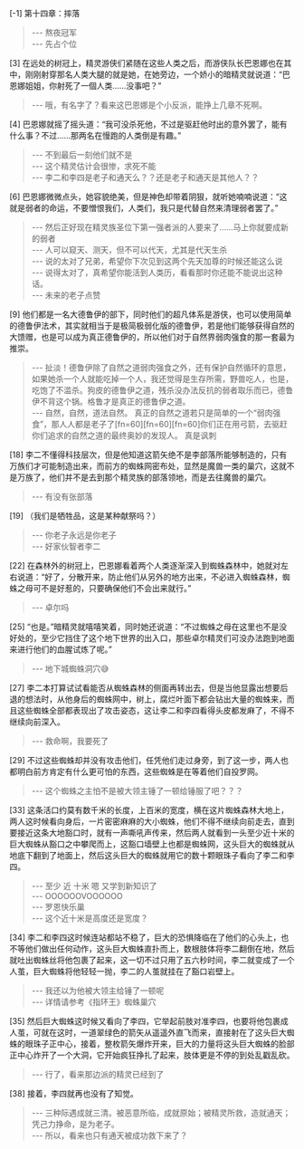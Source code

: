 
[-1] 第十四章：摔落
>--- 熬夜冠军<br>
>--- 先占个位<br>

[3] 在远处的树冠上，精灵游侠们紧随在这些人类之后，而游侠队长巴恩娜也在其中，刚刚射穿那名人类大腿的就是她，在她旁边，一个娇小的暗精灵就说道：“巴恩娜姐姐，你射死了一個人类……没事吧？”
>--- 哦，有名字了？看来这巴恩娜是个小反派，能挣上几章不死啊。<br>

[4] 巴恩娜就摇了摇头道：“我可没杀死他，不过是驱赶他时出的意外罢了，能有什么事？不过……那两名在慢跑的人类倒是有趣。”
>--- 不到最后一刻他们就不是<br>
>--- 这个精灵估计会很惨，求死不能<br>
>--- 李二和李四是老子和通天么？？还是老子和通天是其他人？？<br>

[6] 巴恩娜微微点头，她容貌绝美，但是神色却带着阴狠，就听她喃喃说道：“这就是弱者的命运，不要憎恨我们，人类们，我只是代替自然来清理弱者罢了。”
>--- 然后正好现在精灵族圣位下第一强者派的人要来了……马上你就要成新的弱者<br>
>--- 人可以窥天、测天，但不可以代天，尤其是代天生杀<br>
>--- 说的太对了兄弟，希望你下次见到这两个先天加尊的时候还能这么说<br>
>--- 说得太对了，真希望你能活到人类历，看看那时你还能不能说出这种话。<br>
>--- 未来的老子点赞<br>

[9] 他们都是一名大德鲁伊的部下，同时他们的超凡体系是游侠，也可以使用简单的德鲁伊法术，其实就相当于是极简极弱化版的德鲁伊，若是他们能够获得自然的大馈赠，也是可以成为真正德鲁伊的，所以他们对于自然界弱肉强食的那一套最为推崇。
>--- 扯淡！德鲁伊除了自然之道弱肉强食之外，还有保护自然循环的意思，如果她杀一个人就能吃掉一个人，我还觉得是生存所需，野兽吃人，也是，吃饱了不滥杀。狗皮的德鲁伊之道，残杀没办法反抗的弱者取乐而已，德鲁伊不背这个锅。格鲁才是真正的德鲁伊之道。<br>
>--- 自然，自然，道法自然。    真正的自然之道若只是简单的一个“弱肉强食”，那人人都是老子了[fn=60][fn=60][fn=60]你们正在用弓箭，去驱赶你们追求的自然之道的最终奥妙的发现人。   真是讽刺<br>

[18] 李二不懂得科技层次，但是他知道这箭矢绝不是李部落所能够制造的，只有万族们才可能制造出来，而前方的蜘蛛网密布处，显然是魔兽一类的巢穴，这就不是万族了，他们并不是去到那个精灵族的部落领地，而是去往魔兽的巢穴。
>--- 有没有张部落<br>

[19] （我们是牺牲品，这是某种献祭吗？）
>--- 你老子永远是你老子<br>
>--- 好家伙智者李二<br>

[22] 在森林外的树冠上，巴恩娜看着两个人类逐渐深入到蜘蛛森林中，她就对左右说道：“好了，分散开来，防止他们从另外的地方出来，不必进入蜘蛛森林，蜘蛛之母可不是好惹的，只要确保他们不会出来就行。”
>--- 卓尔吗<br>

[25] “也是。”暗精灵就嘻嘻笑着，同时她还说道：“不过蜘蛛之母在这里也不是没好处的，至少它挡住了这个地下世界的出入口，那些卓尔精灵们可没办法跑到地面来进行他们的血腥试炼了呢。”
>--- 地下城蜘蛛洞穴😅<br>

[27] 李二本打算试试看能否从蜘蛛森林的侧面再转出去，但是当他显露出想要后退的想法时，从他身后的蜘蛛网中，树上，腐烂叶面下都会钻出大量的蜘蛛来，而且这些蜘蛛全部都表现出了攻击姿态，这让李二和李四看得头皮都发麻了，不得不继续向前深入。
>--- 救命啊，我要死了<br>

[29] 不过这些蜘蛛却并没有攻击他们，任凭他们走过身旁，到了这一步，两人也都明白前方肯定有什么更可怕的东西，这些蜘蛛是在等着他们自投罗网。
>--- 这个蜘蛛之主怕不是被大领主锤了一顿给锤服了吧？？？<br>

[33] 这条活口约莫有数千米的长度，上百米的宽度，横在这片蜘蛛森林大地上，两人这时候看向身后，一片密密麻麻的大小蜘蛛，他们不得不继续向前走去，直到要接近这条大地豁口时，就有一声嘶吼声传来，然后两人就看到一头至少近十米的巨大蜘蛛从豁口之中攀爬而上，这豁口墙壁上也都是蜘蛛网，这头巨大的蜘蛛就从地底下翻到了地面上，然后这头巨大的蜘蛛就用它的数十颗眼珠子看向了李二和李四。
>--- 至少 近 十米
嗯  又学到新知识了<br>
>--- OOOOOOVOOOOOO<br>
>--- 罗恩快乐巢<br>
>--- 这个近十米是高度还是宽度？<br>

[34] 李二和李四这时候连站都站不稳了，巨大的恐惧降临在了他们的心头上，也不等他们做出任何动作，这头巨大蜘蛛直扑而上，数根肢体将李二翻倒在地，然后就吐出蜘蛛丝将他包裹了起来，这一切不过只用了五六秒时间，李二就变成了一个人茧，巨大蜘蛛将他轻轻一抛，李二的人茧就挂在了豁口岩壁上。
>--- 我还以为他被大领主给锤了一顿呢<br>
>--- 详情请参考《指环王》蜘蛛巢穴<br>

[35] 然后巨大蜘蛛这时候又看向了李四，它举起前肢对准李四，也要将他包裹成人茧，可就在这时，一道翠绿色的箭矢从遥遥外直飞而来，直接射在了这头巨大蜘蛛的眼珠子正中心，接着，整枚箭矢爆炸开来，巨大的力量将这头巨大蜘蛛的脸部正中心炸开了一个大洞，它开始疯狂挣扎了起来，肢体更是不停的到处乱戳乱砍。
>--- 行了，看来那边派的精灵已经到了<br>

[38] 接着，李四就再也没有了知觉。
>--- 三种际遇成就三清。被恶意所临，成就原始；被精灵所救，造就通天；凭己力挣命，是为老子。<br>
>--- 所以，看来也只有通天被成功救下来了？<br>
